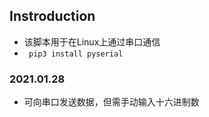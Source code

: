## Instroduction
* 该脚本用于在Linux上通过串口通信
* ` pip3 install pyserial`

### 2021.01.28
* 可向串口发送数据，但需手动输入十六进制数

